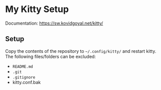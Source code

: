 # My Kitty Setup

Documentation: https://sw.kovidgoyal.net/kitty/

## Setup

Copy the contents of the repository to `~/.config/kitty/` and restart kitty.
The following files/folders can be excluded:

- `README.md`
- `.git`
- `.gitignore`
- kitty.conf.bak
